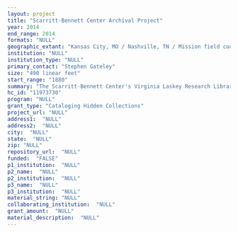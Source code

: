 ```yaml
--- 
layout: project 
title: "Scarritt-Bennett Center Archival Project"
year: 2014
end_range: 2014
formats: "NULL"
geographic_extant: "Kansas City, MO / Nashville, TN / Mission field countries world-wide."
institution: "NULL"
institution_type: "NULL"
primary_contact: "Stephen Gateley"
size: "490 linear feet"
start_range: "1880"
summary: "The Scarritt-Bennett Center's Virginia Laskey Research Library houses a significant archival collection concerning early women's missionary training; education of laity in the late 1800s' and early nineteen hundreds; and perspectives on the civil rights movement not documented before. That is why we believe the public should be more aware of it. With this project: finding aids, cataloging, indexing, and making it available by Internet will all be key in achieving a more publicly viewed collection."
hc_id: "11973730"
program: "NULL"
grant_type: "Cataloging Hidden Collections"
project_url: "NULL"
address1:  "NULL"
address2:  "NULL"
city:  "NULL"
state:  "NULL"
zip: "NULL"
repository_url:  "NULL"
funded:  "FALSE"
p1_institution:  "NULL"
p2_name:  "NULL"
p2_institution:  "NULL"
p3_name:  "NULL"
p3_institution:  "NULL"
material_string: "NULL"
collaborating_institution:  "NULL"
grant_amount:  "NULL"
material_description:  "NULL"
---
```

